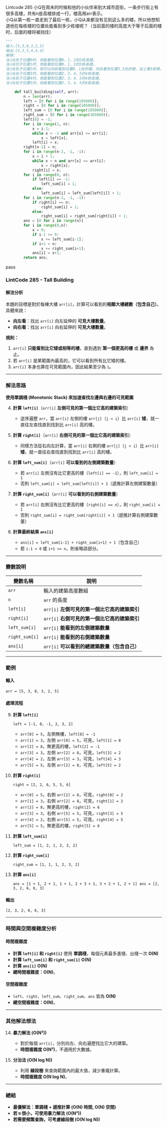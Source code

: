 Lintcode 285
小Q在周末的时候和他的小伙伴来到大城市逛街，一条步行街上有很多高楼，共有n座高楼排成一行，楼高用arr表示。  
小Q从第一栋一直走到了最后一栋，小Q从来都没有见到这么多的楼，所以他想知道他在每栋楼的位置处能看到多少栋楼呢？（当前面的楼的高度大于等于后面的楼时，后面的楼将被挡住）

```python
"""
输入:[5,3,8,3,2,5]
输出:[3,3,5,4,4,4]
解释:
当小Q处于位置0时，他能看到位置0，1，2的3栋高楼。
当小Q位于位置1时，他能看到位置0，1，2的3栋高楼。
当小Q处于位置2时，他可以向前看到位置0，1处的楼，向后看到位置3,5处的楼，加上第3栋楼，共可看到5栋楼。
当小Q处于位置3时，他能看到位置2，3，4，5的4栋高楼。
当小Q处于位置4时，他能看到位置2，3，4，5的4栋高楼。
当小Q处于位置5时，他能看到位置2，3，4，5的4栋高楼。
```


```python
    def tall_building(self, arr):
        n = len(arr);
        left = [0 for i in range(105000)];
        right = [0 for i in range(105000)];
        left_sum = [0 for i in range(105000)];
        right_sum = [0 for i in range(105000)];
        left[0] = -1;
        for i in range(1, n):
            x = i-1;
            while x > -1 and arr[x] <= arr[i]:
                x = left[x];
            left[i] = x;
        right[n-1] = n;
        for i in range(n-2, -1, -1):
            x = i + 1;
            while x < n and arr[x] <= arr[i]:
                x = right[x];
            right[i] = x;
        for i in range(0, n):
            if left[i] == -1:
                left_sum[i] = 1;
            else:
                left_sum[i] = left_sum[left[i]] + 1;
        for i in range(n-1, -1, -1):
            if right[i] == n:
                right_sum[i] = 1;
            else:
                right_sum[i] = right_sum[right[i]] + 1;
        ans = [0 for i in range(n)]
        for i in range(0,n):
            x = 0;
            if i-1 >= 0:
                x += left_sum[i-1];
            if i+1 < n:
                x += right_sum[i+1];
            ans[i] = x+1;
        return ans;
```
pass


### **LintCode 285 - Tall Building**

#### **解法分析**

本題的目標是對於每棟大樓 `arr[i]`，計算可以看到的**相鄰大樓總數（包含自己）**。  
具體來說：

- **向左看**：找出 `arr[i]` 向左延伸的 **可見大樓數量**。
- **向右看**：找出 `arr[i]` 向右延伸的 **可見大樓數量**。

**規則：**

1. `arr[i]` **只能看到比它矮或相等的樓**，直到遇到 **第一個更高的樓** 或 **邊界** 為止。
2. 若 `arr[i]` 是某範圍內最高的，它可以看到所有比它矮的樓。
3. `arr[i]` 本身也算在可見範圍內，因此結果至少為 `1`。

---

### **解法思路**

**使用單調棧 (Monotonic Stack) 來加速查找左邊與右邊的可見範圍**

4. **計算 `left[i]`**（`arr[i]` **左側可見的第一個比它高的建築索引**）
    
    - 逆序遍歷 `arr`，當 `arr[i]` 左側的樓 `arr[j]`（`j < i`）比 `arr[i]` **矮**，就一直往左查找直到找到比 `arr[i]` 高的樓。
5. **計算 `right[i]`**（`arr[i]` **右側可見的第一個比它高的建築索引**）
    
    - 同樣方法從右向左計算，當 `arr[i]` 右側的樓 `arr[j]`（`j > i`）比 `arr[i]` **矮**，就一直往右查找直到找到比 `arr[i]` 高的樓。
6. **計算 `left_sum[i]`**（`arr[i]` **可以看到的左側建築數量**）
    
    - 若 `arr[i]` 左側沒有比它更高的樓（`left[i] == -1`），則 `left_sum[i] = 1`
    - 否則 `left_sum[i] = left_sum[left[i]] + 1`（遞推計算左側建築數量）
7. **計算 `right_sum[i]`**（`arr[i]` **可以看到的右側建築數量**）
    
    - 若 `arr[i]` 右側沒有比它更高的樓（`right[i] == n`），則 `right_sum[i] = 1`
    - 否則 `right_sum[i] = right_sum[right[i]] + 1`（遞推計算右側建築數量）
8. **計算最終結果 `ans[i]`**
    
    - `ans[i] = left_sum[i-1] + right_sum[i+1] + 1`（包含自己）
    - 若 `i-1 < 0` 或 `i+1 >= n`，則省略該部分。

---

### **變數說明**

|變數名稱|說明|
|---|---|
|`arr`|輸入的建築高度數組|
|`n`|`arr` 的長度|
|`left[i]`|`arr[i]` **左側可見的第一個比它高的建築索引**|
|`right[i]`|`arr[i]` **右側可見的第一個比它高的建築索引**|
|`left_sum[i]`|`arr[i]` **能看到的左側建築數量**|
|`right_sum[i]`|`arr[i]` **能看到的右側建築數量**|
|`ans[i]`|`arr[i]` **可以看到的總建築數量（包含自己）**|

---

### **範例**

#### **輸入**

`arr = [5, 3, 8, 3, 2, 5]`

#### **處理流程**

9. **計算 `left[i]`**

    `left = [-1, 0, -1, 2, 3, 2]`
    
    - `arr[0] = 5`，左側無樓，`left[0] = -1`
    - `arr[1] = 3`，左側 `arr[0] = 5`，可見，`left[1] = 0`
    - `arr[2] = 8`，無更高的樓，`left[2] = -1`
    - `arr[3] = 3`，左側 `arr[2] = 8`，可見，`left[3] = 2`
    - `arr[4] = 2`，左側 `arr[3] = 3`，可見，`left[4] = 3`
    - `arr[5] = 5`，左側 `arr[2] = 8`，可見，`left[5] = 2`
10. **計算 `right[i]`**

    `right = [2, 2, 6, 5, 5, 6]`
    
    - `arr[0] = 5`，右側 `arr[2] = 8`，可見，`right[0] = 2`
    - `arr[1] = 3`，右側 `arr[2] = 8`，可見，`right[1] = 2`
    - `arr[2] = 8`，無更高的樓，`right[2] = 6`
    - `arr[3] = 3`，右側 `arr[5] = 5`，可見，`right[3] = 5`
    - `arr[4] = 2`，右側 `arr[5] = 5`，可見，`right[4] = 5`
    - `arr[5] = 5`，無更高的樓，`right[5] = 6`
11. **計算 `left_sum[i]`**
    
    `left_sum = [1, 2, 1, 2, 3, 2]`
    
12. **計算 `right_sum[i]`**

    `right_sum = [1, 1, 1, 2, 3, 2]`
    
13. **計算 `ans[i]`**

    `ans = [1 + 1, 2 + 1, 1 + 1, 2 + 3 + 1, 3 + 2 + 1, 2 + 1] ans = [2, 3, 2, 6, 6, 3]`
    

#### **輸出**

`[2, 3, 2, 6, 6, 3]`

---

### **時間與空間複雜度分析**

#### **時間複雜度**

- **計算 `left[i]` 和 `right[i]`** 使用 **單調棧**，每個元素最多進棧、出棧一次 **O(N)**
- **計算 `left_sum[i]` 和 `right_sum[i]`** **O(N)**
- **計算 `ans[i]`** **O(N)**
- **總時間複雜度：O(N)**。

#### **空間複雜度**

- `left`、`right`、`left_sum`、`right_sum`、`ans` 皆為 **O(N)**
- **總空間複雜度：O(N)**。

---

### **其他解法想法**

14. **暴力解法 (O(N²))**
    
    - 對於每個 `arr[i]`，分別向左、向右遍歷找比它大的建築。
    - **時間複雜度 O(N²)**，不適用於大數據。
15. **分治法 (O(N log N))**
    
    - 利用 **線段樹** 來查詢範圍內的最大值，減少重複計算。
    - **時間複雜度 O(N log N)**。

---

### **總結**

- **最優解法：單調棧 + 遞推計算 (O(N) 時間, O(N) 空間)**
- **若 `N` 很小，可使用暴力解法 (O(N²))**
- **若需要頻繁查詢，可考慮線段樹 (O(N log N))**